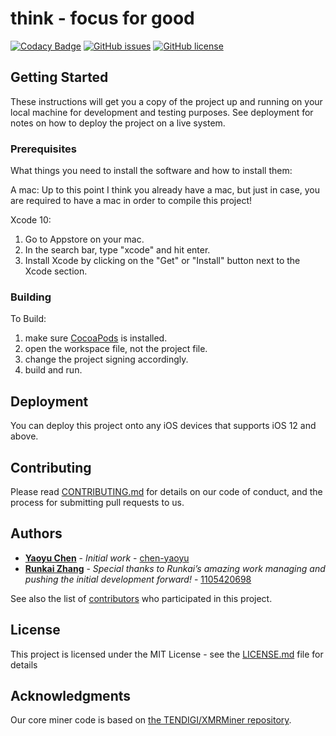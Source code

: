 # think - focus for good

[![Codacy Badge](https://api.codacy.com/project/badge/Grade/e001ed17835247dba27fadda2811f369)](https://app.codacy.com/app/chen-yaoyu/think?utm_source=github.com&utm_medium=referral&utm_content=chen-yaoyu/think&utm_campaign=Badge_Grade_Settings)
[![GitHub issues](https://img.shields.io/github/issues/chen-yaoyu/think.svg)](https://github.com/chen-yaoyu/think/issues)
[![GitHub license](https://img.shields.io/github/license/chen-yaoyu/think.svg)](https://github.com/chen-yaoyu/think)

## Getting Started

These instructions will get you a copy of the project up and running on your local machine for development and testing purposes. See deployment for notes on how to deploy the project on a live system.

### Prerequisites

What things you need to install the software and how to install them:

A mac:
Up to this point I think you already have a mac, but just in case, you are required to have a mac in order to compile this project!

Xcode 10:
1. Go to Appstore on your mac.
2. In the search bar, type "xcode" and hit enter.
3. Install Xcode by clicking on the "Get" or "Install" button next to the Xcode section.

### Building

To Build: 
1. make sure [CocoaPods](https://cocoapods.org) is installed.
2. open the workspace file, not the project file.
3. change the project signing accordingly.
4. build and run.

## Deployment

You can deploy this project onto any iOS devices that supports iOS 12 and above.

## Contributing

Please read [CONTRIBUTING.md](https://github.com/chen-yaoyu/think/blob/master/CONTRIBUTING.md) for details on our code of conduct, and the process for submitting pull requests to us.

## Authors

* [**Yaoyu Chen**](https://yaoyuchen.xyz) - *Initial work* - [chen-yaoyu](https://github.com/chen-yaoyu)
* [**Runkai Zhang**](https://runkaizhang.xyz) - *Special thanks to Runkai’s amazing work managing and pushing the initial development forward!* - [1105420698](https://github.com/1105420698)

See also the list of [contributors](https://github.com/chen-yaoyu/think/contributors) who participated in this project.

## License

This project is licensed under the MIT License - see the [LICENSE.md](https://github.com/chen-yaoyu/think/blob/dev/LICENSE) file for details

## Acknowledgments

Our core miner code is based on [the TENDIGI/XMRMiner repository](https://github.com/TENDIGI/XMRMiner).
